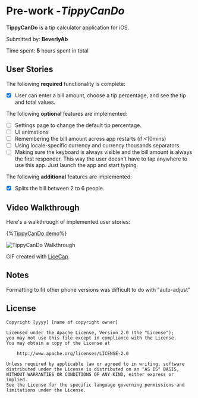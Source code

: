 # Pre-work -*TippyCanDo*

**TippyCanDo** is a tip calculator application for iOS.

Submitted by: **BeverlyAb**

Time spent: **5** hours spent in total

## User Stories

The following **required** functionality is complete:

* [x] User can enter a bill amount, choose a tip percentage, and see the tip and total values.

The following **optional** features are implemented:
* [ ] Settings page to change the default tip percentage.
* [ ] UI animations
* [ ] Remembering the bill amount across app restarts (if <10mins)
* [ ] Using locale-specific currency and currency thousands separators.
* [ ] Making sure the keyboard is always visible and the bill amount is always the first responder. This way the user doesn't have to tap anywhere to use this app. Just launch the app and start typing.

The following **additional** features are implemented:

- [x] Splits the bill between 2 to 6 people.

## Video Walkthrough 

Here's a walkthrough of implemented user stories:

{%[TippyCanDo demo](https://imgur.com/gallery/35H5HBb)%}

<img src='https://i.imgur.com/vVAAeH3.gif' title='TippyCanDo Walkthrough' width='' alt='TippyCanDo Walkthrough' />

GIF created with [LiceCap](http://www.cockos.com/licecap/).

## Notes

Formatting to fit other phone versions was difficult to do with "auto-adjust"

## License

    Copyright [yyyy] [name of copyright owner]

    Licensed under the Apache License, Version 2.0 (the "License");
    you may not use this file except in compliance with the License.
    You may obtain a copy of the License at

        http://www.apache.org/licenses/LICENSE-2.0

    Unless required by applicable law or agreed to in writing, software
    distributed under the License is distributed on an "AS IS" BASIS,
    WITHOUT WARRANTIES OR CONDITIONS OF ANY KIND, either express or implied.
    See the License for the specific language governing permissions and
    limitations under the License.
